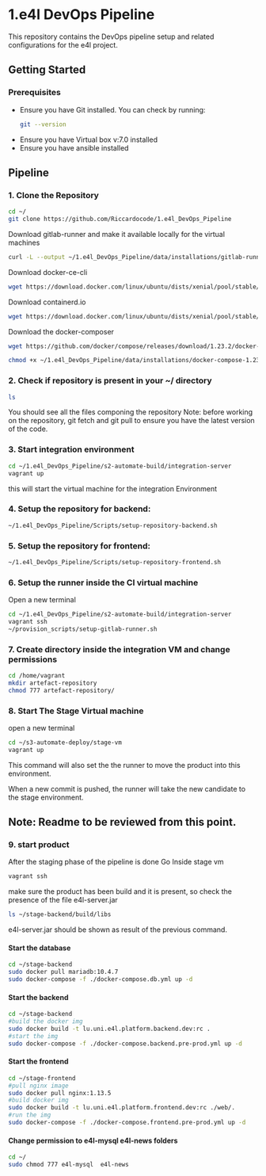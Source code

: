 # 1.e4l DevOps Pipeline

This repository contains the DevOps pipeline setup and related configurations for the e4l project.

## Getting Started

### Prerequisites

- Ensure you have Git installed. You can check by running:
  ```bash
  git --version
- Ensure you have Virtual box v:7.0 installed 
- Ensure you have ansible installed

## Pipeline
### 1. Clone the Repository
```bash
cd ~/
git clone https://github.com/Riccardocode/1.e4l_DevOps_Pipeline
```
Download gitlab-runner and make it available locally for the virtual machines
```bash
curl -L --output ~/1.e4l_DevOps_Pipeline/data/installations/gitlab-runner_17.5.3-1_amd64.deb https://gitlab-runner-downloads.s3.amazonaws.com/latest/deb/gitlab-runner_amd64.deb
```
Download docker-ce-cli
```bash
wget https://download.docker.com/linux/ubuntu/dists/xenial/pool/stable/amd64/docker-ce-cli_19.03.15~3-0~ubuntu-xenial_amd64.deb -P ~/1.e4l_DevOps_Pipeline/data/installations
```
Download containerd.io
```bash
wget https://download.docker.com/linux/ubuntu/dists/xenial/pool/stable/amd64/containerd.io_1.3.7-1_amd64.deb -P ~/1.e4l_DevOps_Pipeline/data/installations
```

Download the docker-composer
```bash
wget https://github.com/docker/compose/releases/download/1.23.2/docker-compose-linux-x86_64 -P ~/1.e4l_DevOps_Pipeline/data/installations

chmod +x ~/1.e4l_DevOps_Pipeline/data/installations/docker-compose-1.23.2

```


### 2. Check if repository is present in your ~/ directory
```bash
ls
```
You should see all the files componing the repository
Note: before working on the repository, git fetch and git pull to ensure you have the latest version of the code.

### 3. Start integration environment
```bash
cd ~/1.e4l_DevOps_Pipeline/s2-automate-build/integration-server
vagrant up
```
this will start the virtual machine for the integration Environment


### 4. Setup the repository for backend:
```bash 
~/1.e4l_DevOps_Pipeline/Scripts/setup-repository-backend.sh
```


### 5. Setup the repository for frontend:
```bash
~/1.e4l_DevOps_Pipeline/Scripts/setup-repository-frontend.sh
```

### 6. Setup the runner inside the CI virtual machine
Open a new terminal
```bash 
cd ~/1.e4l_DevOps_Pipeline/s2-automate-build/integration-server
vagrant ssh
~/provision_scripts/setup-gitlab-runner.sh
```
### 7. Create directory inside the integration VM and change permissions
```bash 
cd /home/vagrant
mkdir artefact-repository
chmod 777 artefact-repository/
```

### 8. Start The Stage Virtual machine
open a new terminal
```bash
cd ~/s3-automate-deploy/stage-vm
vagrant up
```
This command will also set the the runner to move the product into this environment.

When a new commit is pushed, the runner will take the new candidate to the stage environment.

## Note: Readme to be reviewed from this point.

### 9. start product
After the staging phase of the pipeline is done 
Go Inside stage vm
```bash
vagrant ssh
``` 
make sure the product has been build and it is present, so check the presence of the file e4l-server.jar
```bash
ls ~/stage-backend/build/libs
```
e4l-server.jar should be shown as result of the previous command.

#### Start the database
```bash
cd ~/stage-backend
sudo docker pull mariadb:10.4.7
sudo docker-compose -f ./docker-compose.db.yml up -d
```
#### Start the backend
```bash
cd ~/stage-backend
#build the docker img
sudo docker build -t lu.uni.e4l.platform.backend.dev:rc .  
#start the img
sudo docker-compose -f ./docker-compose.backend.pre-prod.yml up -d 
```

#### Start the frontend
```bash
cd ~/stage-frontend
#pull nginx image
sudo docker pull nginx:1.13.5
#build docker img
sudo docker build -t lu.uni.e4l.platform.frontend.dev:rc ./web/.
#run the img
sudo docker-compose -f ./docker-compose.frontend.pre-prod.yml up -d 
```

#### Change permission to e4l-mysql  e4l-news folders
```bash
cd ~/
sudo chmod 777 e4l-mysql  e4l-news
```